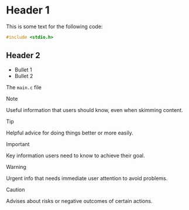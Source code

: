 # Header 1

This is some text for the following code:
~~~c
#include <stdio.h>
~~~

## Header 2
- Bullet 1
- Bullet 2

The `main.c` file

> [!NOTE]
> Useful information that users should know, even when skimming content.

> [!TIP]
> Helpful advice for doing things better or more easily.

> [!IMPORTANT]
> Key information users need to know to achieve their goal.

> [!WARNING]
> Urgent info that needs immediate user attention to avoid problems.

> [!CAUTION]
> Advises about risks or negative outcomes of certain actions.
